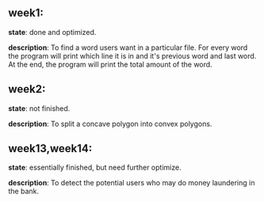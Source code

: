 ## week1:
**state**: 
    done and optimized.
    
**description**: 
    To find a word users want in a particular file.
    For every word the program will print which line it is in and it's previous word and last word.
    At the end, the program will print the total amount of the word.
 
## week2:
**state**:
    not finished.
    
**description**: 
    To split a concave polygon into convex polygons.

## week13,week14:
**state**:
    essentially finished, but need further optimize.
    
**description**:
    To detect the potential users who may do money laundering in the bank.
